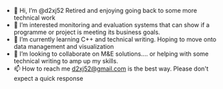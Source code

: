 - 👋 Hi, I’m @d2xj52  Retired and enjoying going back to some more technical work
- 👀 I’m interested monitoring and evaluation systems that can show if a programme or project is meeting its business goals.  
- 🌱 I’m currently learning  C++ and technical writing. Hoping to move onto data management and visualization
- 💞️ I’m looking to collaborate on   M&E solutions....  or helping with some technical writing to amp up my skills.
- 📫 How to reach me    d2xj52@gmail.com is the best way.  Please don't expect a quick response 

